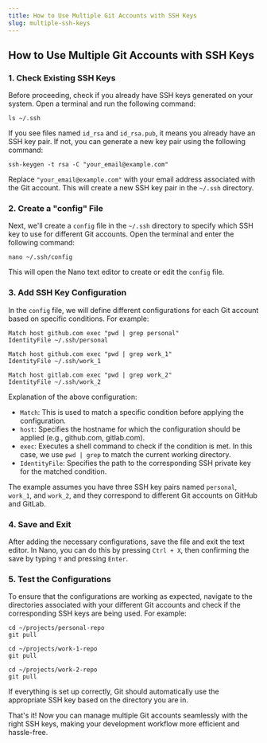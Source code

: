 ```yaml
---
title: How to Use Multiple Git Accounts with SSH Keys
slug: multiple-ssh-keys
---
```

## How to Use Multiple Git Accounts with SSH Keys

### 1. Check Existing SSH Keys

Before proceeding, check if you already have SSH keys generated on your system. Open a terminal and run the following command:

`ls ~/.ssh` 

If you see files named `id_rsa` and `id_rsa.pub`, it means you already have an SSH key pair. If not, you can generate a new key pair using the following command:

`ssh-keygen -t rsa -C "your_email@example.com"` 

Replace `"your_email@example.com"` with your email address associated with the Git account. This will create a new SSH key pair in the `~/.ssh` directory.

### 2. Create a "config" File

Next, we'll create a `config` file in the `~/.ssh` directory to specify which SSH key to use for different Git accounts. Open the terminal and enter the following command:

`nano ~/.ssh/config` 

This will open the Nano text editor to create or edit the `config` file.

### 3. Add SSH Key Configuration

In the `config` file, we will define different configurations for each Git account based on specific conditions. For example:
```
Match host github.com exec "pwd | grep personal"
IdentityFile ~/.ssh/personal

Match host github.com exec "pwd | grep work_1"
IdentityFile ~/.ssh/work_1

Match host gitlab.com exec "pwd | grep work_2"
IdentityFile ~/.ssh/work_2
``` 

Explanation of the above configuration:

-   `Match`: This is used to match a specific condition before applying the configuration.
-   `host`: Specifies the hostname for which the configuration should be applied (e.g., github.com, gitlab.com).
-   `exec`: Executes a shell command to check if the condition is met. In this case, we use `pwd | grep` to match the current working directory.
-   `IdentityFile`: Specifies the path to the corresponding SSH private key for the matched condition.

The example assumes you have three SSH key pairs named `personal`, `work_1`, and `work_2`, and they correspond to different Git accounts on GitHub and GitLab.

### 4. Save and Exit

After adding the necessary configurations, save the file and exit the text editor. In Nano, you can do this by pressing `Ctrl + X`, then confirming the save by typing `Y` and pressing `Enter`.

### 5. Test the Configurations

To ensure that the configurations are working as expected, navigate to the directories associated with your different Git accounts and check if the corresponding SSH keys are being used. For example:

```
cd ~/projects/personal-repo
git pull

cd ~/projects/work-1-repo
git pull

cd ~/projects/work-2-repo
git pull
```

If everything is set up correctly, Git should automatically use the appropriate SSH key based on the directory you are in.

That's it! Now you can manage multiple Git accounts seamlessly with the right SSH keys, making your development workflow more efficient and hassle-free.